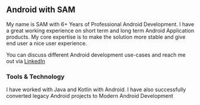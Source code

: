 ## Android with SAM

My name is SAM with 6+ Years of Professional Android Development. I have a great working experience on short term and long term Android Application products. My core expertise is to make the solution more stable and give end user a nice user experience. 

You can discuss different Android development use-cases and reach me out via [LinkedIn](https://www.linkedin.com/in/saqib-mirza-13335a118/) 

### Tools & Technology

I have worked with Java and Kotlin with Android. I have also successfully converted legacy Android projects to Modern Android Development

